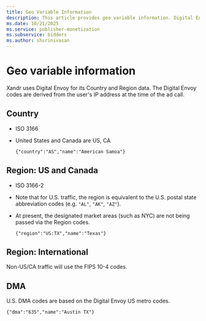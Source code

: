 ```yaml
---
title: Geo Variable Information
description: This article provides geo variable information. Digital Envoy is used for country and regional data. 
ms.date: 10/21/2025
ms.service: publisher-monetization
ms.subservice: bidders
ms.author: shsrinivasan
---
```


# Geo variable information

Xandr uses Digital Envoy for its Country and Region data. The Digital Envoy codes are derived from the user's IP address at the time of the ad call.

## Country

- ISO 3166
- United States and Canada are US, CA

  `{"country":"AS","name":"American Samoa"}`

## Region: US and Canada

- ISO 3166-2
- Note that for U.S. traffic, the region is equivalent to the U.S. postal state abbreviation codes (e.g. `"AL"`, `"AK"`, `"AZ"`).
- At present, the designated market areas (such as NYC) are not being passed via the Region codes.

  `{"region":"US:TX","name":"Texas"}`

## Region: International

Non-US/CA traffic will use the FIPS 10-4 codes.

## DMA

U.S. DMA codes are based on the Digital Envoy US metro codes.

`{"dma":"635","name":"Austin TX"}`
